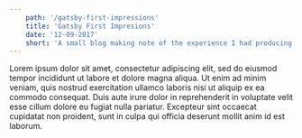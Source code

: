 ```yaml
---
	path: '/gatsby-first-impressions'
	title: 'Gatsby First Impresions'
	date: '12-09-2017'
	short: 'A small blog making note of the experience I had producing my first site using Gatsby.'
---
```


Lorem ipsum dolor sit amet, consectetur adipiscing elit, sed do eiusmod tempor incididunt ut labore et dolore magna aliqua. Ut enim ad minim veniam, quis nostrud exercitation ullamco laboris nisi ut aliquip ex ea commodo consequat. Duis aute irure dolor in reprehenderit in voluptate velit esse cillum dolore eu fugiat nulla pariatur. Excepteur sint occaecat cupidatat non proident, sunt in culpa qui officia deserunt mollit anim id est laborum.